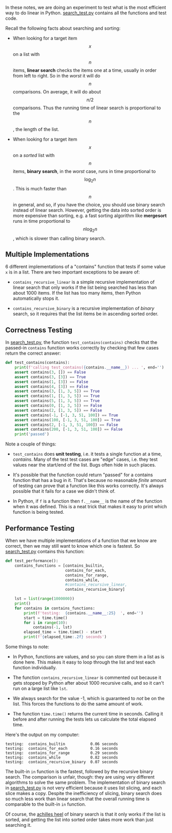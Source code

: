 In these notes, we are doing an experiment to test what is the most efficient
way to do linear in Python. [search_test.py](search_test.py) contains all the
functions and test code.

Recall the following facts about searching and sorting:

- When looking for a target item $$x$$ on a list with $$n$$ items, **linear
  search** checks the items one at a time, usually in order from left to right.
  So in the *worst* it will do $$n$$ comparisons. On average, it will do about
  $$n/2$$ comparisons. Thus the running time of linear search is proportional to
  the $$n$$, the length of the list.

- When looking for a target item $$x$$ on a *sorted* list with $$n$$ items,
  **binary search**, in the *worst* case, runs in time proportional to $$\log_2
  n$$. This is much faster than $$n$$ in general, and so, if you have the
  choice, you should use binary search instead of linear search. However,
  getting the data into sorted order is more expensive than sorting, e.g. a fast
  sorting algorithm like **mergesort** runs in time proportional to $$n\log_2
  n$$, which is slower than calling binary search.


## Multiple Implementations

6 different implementations of a "contains" function that tests if some value
`x` is in a list. There are two important exceptions to be aware of:

  - `contains_recursive_linear` is a simple recursive implementation of linear
    search that only works if the list being searched has less than about 1000
    items. If the list has too many items, then Python automatically stops it.

  - `contains_recursive_binary` is a recursive implementation of *binary*
    search, so it requires that the list items be in ascending sorted order.

## Correctness Testing

In [search_test.py](search_test.py), the function `test_contains(contains)`
checks that the passed-in `contains` function works correctly by checking that
few cases return the correct answer:

```python
def test_contains(contains):
    print(f'calling test_contains({contains.__name__}) ... ', end='')
    assert contains(3, []) == False
    assert contains(3, [3]) == True
    assert contains(1, [3]) == False
    assert contains(4, [3]) == False
    assert contains(3, [1, 3, 5]) == True
    assert contains(1, [1, 3, 5]) == True
    assert contains(5, [1, 3, 5]) == True
    assert contains(0, [1, 3, 5]) == False
    assert contains(2, [1, 3, 5]) == False
    assert contains(-1, [-1, 3, 51, 100]) == True
    assert contains(100, [-1, 3, 51, 100]) == True
    assert contains(2, [-1, 3, 51, 100]) == False
    assert contains(200, [-1, 3, 51, 100]) == False
    print('passed')
```

Note a couple of things:

- `test_contains` does **unit testing**, i.e. it tests a single function at a
  time, *contains*. Many of the test test cases are "edge" cases, i.e. they test
  values near the start/end of the list. Bugs often hide in such places.

- It's possible that the function could return "passed" for a contains function
  that has a bug in it. That's because no reasonable *finite* amount of testing
  can prove that a function like this works correctly. It's always possible that
  it fails for a case we didn't think of.

- In Python, if `f` is a function then `f.__name__` is the name of the function
  when it was defined. This is a neat trick that makes it easy to print which
  function is being tested.


## Performance Testing

When we have multiple implementations of a function that we know are correct,
then we may still want to know which one is fastest. So
[search_test.py](search_test.py) contains this function:

```python
def test_performance():
    contains_functions = [contains_builtin, 
                          contains_for_each, 
                          contains_for_range, 
                          contains_while, 
                          #contains_recursive_linear,  
                          contains_recursive_binary]

    lst = list(range(1000000))
    print()
    for contains in contains_functions:
        print(f'testing:  {contains.__name__:25}  ', end='')
        start = time.time()
        for i in range(10):
            contains(-1, lst)
        elapsed_time = time.time() - start
        print(f'{elapsed_time:.2f} seconds')
```

Some things to note:

- In Python, functions are values, and so you can store them in a list as is
  done here. This makes it easy to loop through the list and test each function
  individually.

- The function `contains_recursive_linear` is commented out because it gets
  stopped by Python after about 1000 recursive calls, and so it can't run on a
  large list like `lst`.

- We always search for the value -1, which is guaranteed to *not* be on the
  list. This forces the functions to do the same amount of work.

- The function `time.time()` returns the current time in seconds. Calling it
  before and after running the tests lets us calculate the total elapsed time.

Here's the output on my computer:

```
testing:  contains_builtin           0.06 seconds
testing:  contains_for_each          0.16 seconds
testing:  contains_for_range         0.29 seconds
testing:  contains_while             0.82 seconds
testing:  contains_recursive_binary  0.07 seconds
```

The built-in `in` function is the fastest, followed by the recursive binary
search. The comparison is unfair, though: they are using very different
algorithms to solve the same problem. The implementation of binary search in
[search_test.py](search_test.py) is not very efficient because it uses list
slicing, and each slice makes a copy. Despite the inefficiency of slicing,
binary search does so much less work than linear search that the overall running
time is comparable to the built-in `in` function.

Of course, the [achilles heel](https://en.wikipedia.org/wiki/Achilles%27_heel)
of binary search is that it only works if the list is sorted, and getting the
list into sorted order takes more work than just searching it.
